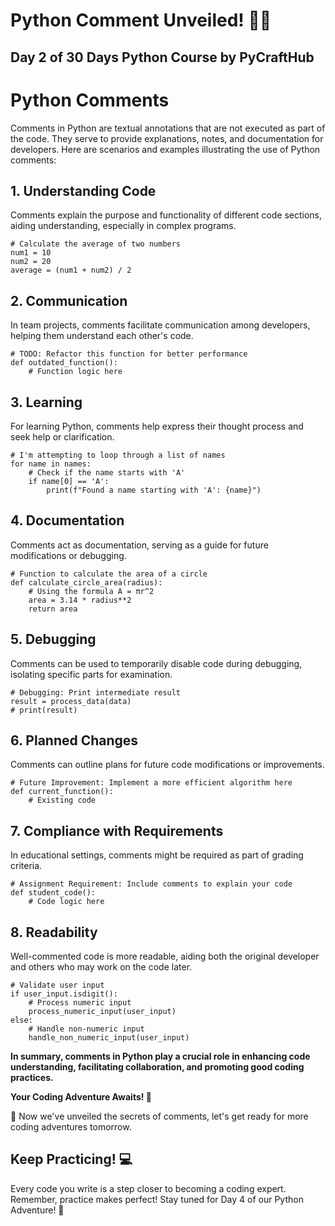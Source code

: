 # Python Comment Unveiled! 🕵️‍♂️

## Day 2 of 30 Days Python Course by PyCraftHub

# Python Comments

Comments in Python are textual annotations that are not executed as part of the code. They serve to provide explanations, notes, and documentation for developers. Here are scenarios and examples illustrating the use of Python comments:

## 1. **Understanding Code**

Comments explain the purpose and functionality of different code sections, aiding understanding, especially in complex programs.

```
# Calculate the average of two numbers
num1 = 10
num2 = 20
average = (num1 + num2) / 2
```
## 2. **Communication**

In team projects, comments facilitate communication among developers, helping them understand each other's code.
```
# TODO: Refactor this function for better performance
def outdated_function():
    # Function logic here
```
## 3. **Learning**

For learning Python, comments help express their thought process and seek help or clarification.
```
# I'm attempting to loop through a list of names
for name in names:
    # Check if the name starts with 'A'
    if name[0] == 'A':
        print(f"Found a name starting with 'A': {name}")
```
## 4. **Documentation**

Comments act as documentation, serving as a guide for future modifications or debugging.
```
# Function to calculate the area of a circle
def calculate_circle_area(radius):
    # Using the formula A = πr^2
    area = 3.14 * radius**2
    return area
```
## 5. **Debugging**

Comments can be used to temporarily disable code during debugging, isolating specific parts for examination.
```
# Debugging: Print intermediate result
result = process_data(data)
# print(result)
```
## 6. **Planned Changes**

Comments can outline plans for future code modifications or improvements.
```
# Future Improvement: Implement a more efficient algorithm here
def current_function():
    # Existing code
```
## 7. **Compliance with Requirements**

In educational settings, comments might be required as part of grading criteria.
```
# Assignment Requirement: Include comments to explain your code
def student_code():
    # Code logic here
```
## 8. **Readability**

Well-commented code is more readable, aiding both the original developer and others who may work on the code later.
```
# Validate user input
if user_input.isdigit():
    # Process numeric input
    process_numeric_input(user_input)
else:
    # Handle non-numeric input
    handle_non_numeric_input(user_input)
```

**In summary, comments in Python play a crucial role in enhancing code understanding, facilitating collaboration, and promoting good coding practices.**

**Your Coding Adventure Awaits! 🚀**

🚀 Now we've unveiled the secrets of comments, let's get ready for more coding adventures tomorrow.

## Keep Practicing! 💻

Every code you write is a step closer to becoming a coding expert. Remember, practice makes perfect! Stay tuned for Day 4 of our Python Adventure! 🌟


